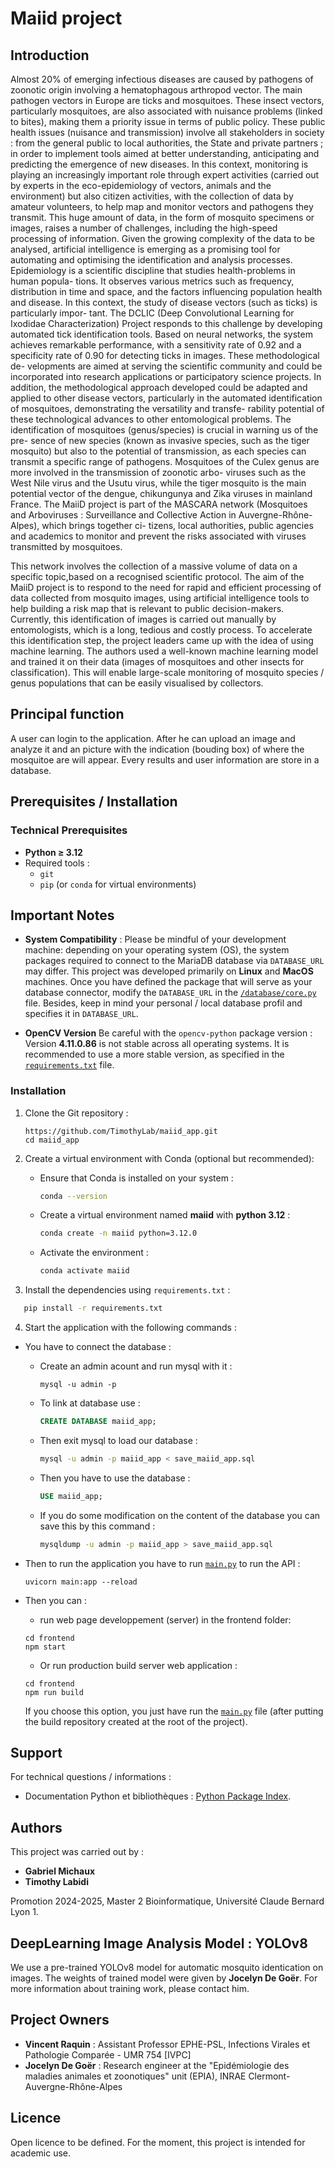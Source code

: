 # Maiid project

## Introduction

Almost 20% of emerging infectious diseases are caused by pathogens of zoonotic origin involving a hematophagous arthropod vector. The main pathogen vectors in Europe are
ticks and mosquitoes. These insect vectors, particularly mosquitoes, are also associated
with nuisance problems (linked to bites), making them a priority issue in terms of public
policy. These public health issues (nuisance and transmission) involve all stakeholders in
society : from the general public to local authorities, the State and private partners ; in
order to implement tools aimed at better understanding, anticipating and predicting the
emergence of new diseases.
In this context, monitoring is playing an increasingly important role through expert
activities (carried out by experts in the eco-epidemiology of vectors, animals and the
environment) but also citizen activities, with the collection of data by amateur volunteers,
to help map and monitor vectors and pathogens they transmit. This huge amount of data,
in the form of mosquito specimens or images, raises a number of challenges, including
the high-speed processing of information. Given the growing complexity of the data to
be analysed, artificial intelligence is emerging as a promising tool for automating and
optimising the identification and analysis processes.
Epidemiology is a scientific discipline that studies health-problems in human popula-
tions. It observes various metrics such as frequency, distribution in time and space, and
the factors influencing population health and disease.
In this context, the study of disease vectors (such as ticks) is particularly impor-
tant. The DCLIC (Deep Convolutional Learning for Ixodidae Characterization) Project
responds to this challenge by developing automated tick identification tools. Based on
neural networks, the system achieves remarkable performance, with a sensitivity rate of
0.92 and a specificity rate of 0.90 for detecting ticks in images. These methodological de-
velopments are aimed at serving the scientific community and could be incorporated into
research applications or participatory science projects. In addition, the methodological
approach developed could be adapted and applied to other disease vectors, particularly
in the automated identification of mosquitoes, demonstrating the versatility and transfe-
rability potential of these technological advances to other entomological problems.
The identification of mosquitoes (genus/species) is crucial in warning us of the pre-
sence of new species (known as invasive species, such as the tiger mosquito) but also to
the potential of transmission, as each species can transmit a specific range of pathogens.
Mosquitoes of the Culex genus are more involved in the transmission of zoonotic arbo-
viruses such as the West Nile virus and the Usutu virus, while the tiger mosquito is the
main potential vector of the dengue, chikungunya and Zika viruses in mainland France.
The MaiiD project is part of the MASCARA network (Mosquitoes and Arboviruses :
Surveillance and Collective Action in Auvergne-Rhône-Alpes), which brings together ci-
tizens, local authorities, public agencies and academics to monitor and prevent the risks
associated with viruses transmitted by mosquitoes.

This network involves the collection of a massive volume of data on a specific topic,based on a recognised scientific protocol. The aim of the MaiiD project is to respond
to the need for rapid and efficient processing of data collected from mosquito images,
using artificial intelligence tools to help building a risk map that is relevant to public
decision-makers.
Currently, this identification of images is carried out manually by entomologists, which
is a long, tedious and costly process. To accelerate this identification step, the project
leaders came up with the idea of using machine learning. The authors used a well-known
machine learning model and trained it on their data (images of mosquitoes and other
insects for classification). This will enable large-scale monitoring of mosquito species /
genus populations that can be easily visualised by collectors.

## Principal function

A user can login to the application. After he can upload an image and analyze it and an picture with the indication (bouding box) of where the mosquitoe are will appear. Every results and user information are store in a database.

## Prerequisites / Installation

### Technical Prerequisites

- **Python ≥ 3.12**
- Required tools :
  - `git`
  - `pip` (or `conda` for virtual environments)


## Important Notes

- **System Compatibility**  : Please be mindful of your development machine: depending on your operating system (OS), the system packages required to connect to the MariaDB database via `DATABASE_URL` may differ. This project was developed primarily on **Linux** and **MacOS** machines. Once you have defined the package that will serve as your database connector, modify the `DATABASE_URL` in the [`/database/core.py`](.//database/core.py) file. Besides, keep in mind your personal / local database profil and specifies it in  `DATABASE_URL`.

  
- **OpenCV Version**
  Be careful with the `opencv-python` package version :
  Version **4.11.0.86** is not stable across all operating systems.
  It is recommended to use a more stable version, as specified in the [`requirements.txt`](./requirements.txt) file.

### Installation

1. Clone the Git repository :

   ```
   https://github.com/TimothyLab/maiid_app.git
   cd maiid_app
   ```
2. Create a virtual environment with Conda (optional but recommended):

   - Ensure that Conda is installed on your system :

     ```bash
     conda --version
     ```
   - Create a virtual environment named **maiid** with **python 3.12** :

     ```bash
     conda create -n maiid python=3.12.0
     ```
   - Activate  the environment :

     ```bash
     conda activate maiid
     ```
3. Install the dependencies using `requirements.txt` :

```bash
   pip install -r requirements.txt
```

4. Start the application with the following commands :

- You have to connect the database :

  - Create an admin acount and run mysql with it :

    ```
    mysql -u admin -p
    ```
  - To link at database use :

    ```sql
    CREATE DATABASE maiid_app;
    ```
  - Then exit mysql to load our database :

    ```bash
    mysql -u admin -p maiid_app < save_maiid_app.sql
    ```
  - Then you have to use the database :

    ```sql
    USE maiid_app;
    ```
  - If you do some modification on the content of the database you can save this by this command :

    ```bash
    mysqldump -u admin -p maiid_app > save_maiid_app.sql
    ```
- Then to run the application you have to run [`main.py`](main.py) to run the API :

  ```
  uvicorn main:app --reload
  ```
- Then you can :

  - run web page developpement (server) in the frontend folder:

  ```
  cd frontend
  npm start
  ```

  - Or run production build server web application :

  ```
  cd frontend
  npm run build
  ```

  If you choose this option, you just have run the [`main.py`](main.py) file (after putting the build repository created at the root of the project).

## Support

For technical questions / informations :

* Documentation Python et bibliothèques : [Python Package Index](https://pypi.org/).

## Authors

This project was carried out by :

* **Gabriel Michaux**
* **Timothy Labidi**

Promotion 2024-2025, Master 2 Bioinformatique, Université Claude Bernard Lyon 1.

## DeepLearning Image Analysis Model : YOLOv8 

We use a pre-trained YOLOv8 model for automatic mosquito identication on images. The weights of trained model were given by **Jocelyn De Goër**. For more information about training work, please contact him. 

## Project Owners

* **Vincent Raquin** : Assistant Professor EPHE-PSL, Infections Virales et Pathologie
Comparée - UMR 754 [IVPC]
* **Jocelyn De Goër** : Research engineer at the "Epidémiologie des maladies animales
et zoonotiques" unit (EPIA), INRAE Clermont-Auvergne-Rhône-Alpes

## Licence

Open licence to be defined. For the moment, this project is intended for academic use.

